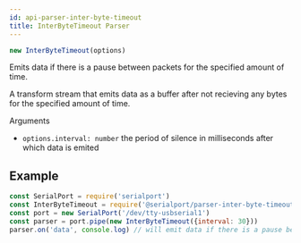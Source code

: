```yaml
---
id: api-parser-inter-byte-timeout
title: InterByteTimeout Parser
---
```

```typescript
new InterByteTimeout(options)
```
Emits data if there is a pause between packets for the specified amount of time.

A transform stream that emits data as a buffer after not recieving any bytes for the specified amount of time.

Arguments
- `options.interval: number` the period of silence in milliseconds after which data is emited

## Example
```js
const SerialPort = require('serialport')
const InterByteTimeout = require('@serialport/parser-inter-byte-timeout')
const port = new SerialPort('/dev/tty-usbserial1')
const parser = port.pipe(new InterByteTimeout({interval: 30}))
parser.on('data', console.log) // will emit data if there is a pause between packets of at least 30ms
